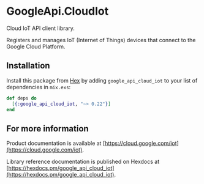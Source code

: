 # GoogleApi.CloudIot

Cloud IoT API client library.

Registers and manages IoT (Internet of Things) devices that connect to the Google Cloud Platform.


## Installation

Install this package from [Hex](https://hex.pm) by adding
`google_api_cloud_iot` to your list of dependencies in `mix.exs`:

```elixir
def deps do
  [{:google_api_cloud_iot, "~> 0.22"}]
end
```

## For more information

Product documentation is available at [https://cloud.google.com/iot](https://cloud.google.com/iot).

Library reference documentation is published on Hexdocs at
[https://hexdocs.pm/google_api_cloud_iot](https://hexdocs.pm/google_api_cloud_iot).
